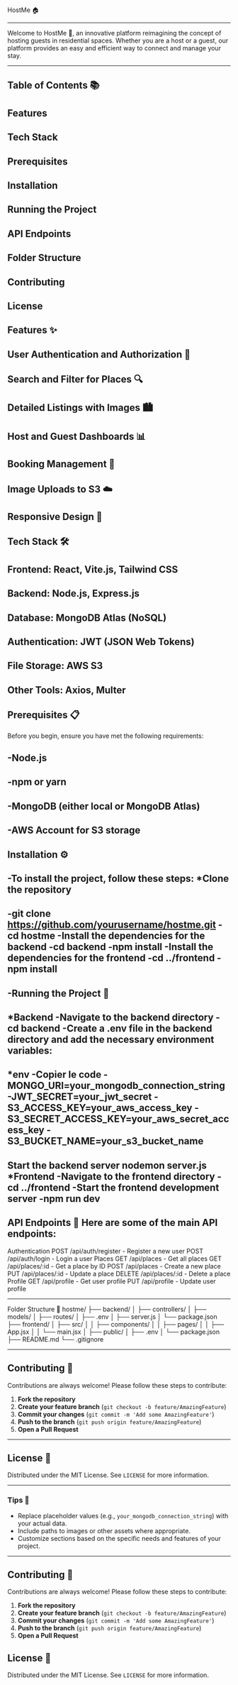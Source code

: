 HostMe 🏠

---
Welcome to HostMe 🌟, an innovative platform reimagining the concept of hosting guests in residential spaces. Whether you are a host or a guest, our platform provides an easy and efficient way to connect and manage your stay.

---

Table of Contents 📚
---
Features
---
Tech Stack
---
Prerequisites
---
Installation
---
Running the Project
---
API Endpoints
---
Folder Structure
---
Contributing
---
License
---
Features ✨
---
User Authentication and Authorization 🔐
---
Search and Filter for Places 🔍
---
Detailed Listings with Images 🏙️
---
Host and Guest Dashboards 📊
---
Booking Management 📅
---
Image Uploads to S3 ☁️
---
Responsive Design 📱
---
Tech Stack 🛠️
---
Frontend: React, Vite.js, Tailwind CSS
---
Backend: Node.js, Express.js
---
Database: MongoDB Atlas (NoSQL)
---
Authentication: JWT (JSON Web Tokens)
---
File Storage: AWS S3
--
Other Tools: Axios, Multer
---
Prerequisites 📋
---
Before you begin, ensure you have met the following requirements:

-Node.js
---
-npm or yarn
---
-MongoDB (either local or MongoDB Atlas)
---
-AWS Account for S3 storage
---
Installation ⚙️
---
-To install the project, follow these steps:
*Clone the repository
---
-git clone https://github.com/yourusername/hostme.git
-cd hostme
-Install the dependencies for the backend
-cd backend
-npm install
-Install the dependencies for the frontend
-cd ../frontend
-npm install
---
-Running the Project 🚀
---
*Backend
-Navigate to the backend directory
-cd backend
-Create a .env file in the backend directory and add the necessary environment variables:
--
*env
-Copier le code
-MONGO_URI=your_mongodb_connection_string
-JWT_SECRET=your_jwt_secret
-S3_ACCESS_KEY=your_aws_access_key
-S3_SECRET_ACCESS_KEY=your_aws_secret_access_key
-S3_BUCKET_NAME=your_s3_bucket_name
---
Start the backend server
nodemon server.js
*Frontend
-Navigate to the frontend directory
-cd ../frontend
-Start the frontend development server
-npm run dev
---
API Endpoints 📡
Here are some of the main API endpoints:
---
Authentication
POST /api/auth/register - Register a new user
POST /api/auth/login - Login a user
Places
GET /api/places - Get all places
GET /api/places/:id - Get a place by ID
POST /api/places - Create a new place
PUT /api/places/:id - Update a place
DELETE /api/places/:id - Delete a place
Profile
GET /api/profile - Get user profile
PUT /api/profile - Update user profile

---

Folder Structure 📂
hostme/
├── backend/
│   ├── controllers/
│   ├── models/
│   ├── routes/
│   ├── .env
│   ├── server.js
│   └── package.json
├── frontend/
│   ├── src/
│   │   ├── components/
│   │   ├── pages/
│   │   ├── App.jsx
│   │   └── main.jsx
│   ├── public/
│   ├── .env
│   └── package.json
├── README.md
└── .gitignore

---

## Contributing 🤝

Contributions are always welcome! Please follow these steps to contribute:

1. **Fork the repository**
2. **Create your feature branch** (`git checkout -b feature/AmazingFeature`)
3. **Commit your changes** (`git commit -m 'Add some AmazingFeature'`)
4. **Push to the branch** (`git push origin feature/AmazingFeature`)
5. **Open a Pull Request**

---

## License 📄

Distributed under the MIT License. See `LICENSE` for more information.

---

### Tips 🌟

- Replace placeholder values (e.g., `your_mongodb_connection_string`) with your actual data.
- Include paths to images or other assets where appropriate.
- Customize sections based on the specific needs and features of your project.

---


## Contributing 🤝

Contributions are always welcome! Please follow these steps to contribute:

1. **Fork the repository**
2. **Create your feature branch** (`git checkout -b feature/AmazingFeature`)
3. **Commit your changes** (`git commit -m 'Add some AmazingFeature'`)
4. **Push to the branch** (`git push origin feature/AmazingFeature`)
5. **Open a Pull Request**

## License 📄

Distributed under the MIT License. See `LICENSE` for more information.
